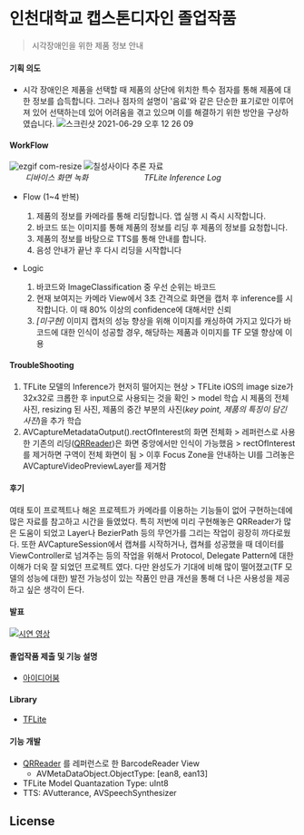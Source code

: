 # 인천대학교 캡스톤디자인 졸업작품<br>
> 시각장애인을 위한 제품 정보 안내<br>
#### 기획 의도
- 시각 장애인은 제품을 선택할 때 제품의 상단에 위치한 특수 점자를 통해 제품에 대한 정보를 습득합니다. 그러나 점자의 설명이 '음료'와 같은  단순한 표기로만 이루어져 있어 선택하는데 있어 어려움을 겪고 있으며 이를 해결하기 위한 방안을 구상하였습니다.
![스크린샷 2021-06-29 오후 12 26 09](https://user-images.githubusercontent.com/48645631/123732792-693a6380-d8d5-11eb-9980-a0a042ad8112.png)

#### WorkFlow
![ezgif com-resize](https://user-images.githubusercontent.com/48645631/123733751-12358e00-d8d7-11eb-8871-0719aabb4f45.gif) ![칠성사이다 추론 자료](https://user-images.githubusercontent.com/48645631/123734611-9c322680-d8d8-11eb-8fe4-8ef998ba2beb.gif)
<br>　　_디바이스 화면 녹화_　　　　　　　_TFLite Inference Log_

- Flow (1~4 반복)
  1. 제품의 정보를 카메라를 통해 리딩합니다. 앱 실행 시 즉시 시작합니다.
  2. 바코드 또는 이미지를 통해 제품의 정보를 리딩 후 제품의 정보를 요청합니다.
  3. 제품의 정보를 바탕으로 TTS를 통해 안내를 합니다.
  4. 음성 안내가 끝난 후 다시 리딩을 시작합니다

- Logic
  1. 바코드와 ImageClassification 중 우선 순위는 바코드
  2. 현재 보여지는 카메라 View에서 3초 간격으로 화면을 캡처 후 inference를 시작합니다. 이 때 80% 이상의 confidence에 대해서만 신뢰
  3. _[미구현]_ 이미지 캡처의 성능 향상을 위해 이미지를 캐싱하여 가지고 있다가 바코드에 대한 인식이 성공할 경우, 해당하는 제품과 이미지를 TF 모델 향상에 이용

#### TroubleShooting
  1. TFLite 모델의 Inference가 현저히 떨어지는 현상
    > TFLite iOS의 image size가 32x32로 크롭한 후 input으로 사용되는 것을 확인
    > model 학습 시 제품의 전체 사진, resizing 된 사진, 제품의 중간 부분의 사진(_key point, 제품의 특징이 담긴 사진_)을 추가 학습
  2. AVCaptureMetadataOutput().rectOfInterest의 화면 전체화
    > 레퍼런스로 사용한 기존의 리딩([QRReader](https://github.com/s1gnature/INU_Corona_QRReader))은 화면 중앙에서만 인식이 가능했음
    > rectOfInterest를 제거하면 구역이 전체 화면이 됨
    > 이후 Focus Zone을 안내하는 UI를 그려놓은 AVCaptureVideoPreviewLayer를 제거함
    
#### 후기
여태 토이 프로젝트나 해온 프로젝트가 카메라를 이용하는 기능들이 없어 구현하는데에 많은 자료를 참고하고 시간을 들였었다. 특히 저번에 미리 구현해놓은 QRReader가 많은 도움이 되었고 Layer나 BezierPath 등의 무언가를 그리는 작업이 굉장히 까다로웠다. 또한 AVCaptureSession에서 캡쳐를 시작하거나, 캡쳐를 성공했을 때 데이터를 ViewController로 넘겨주는 등의 작업을 위해서 Protocol, Delegate Pattern에 대한 이해가 더욱 잘 되었던 프로젝트 였다.
다만 완성도가 기대에 비해 많이 떨어졌고(TF 모델의 성능에 대한) 발전 가능성이 있는 작품인 만큼 개선을 통해 더 나은 사용성을 제공하고 싶은 생각이 든다.

#### 발표 
[![시연 영상](http://img.youtube.com/vi/n_91SqxkM08/0.jpg)](https://youtu.be/n_91SqxkM08) 

#### 졸업작품 제출 및 기능 설명
- [아이디어붐](http://www.ideaboom.net/page/project_detail.php?seq=2128)

#### Library
- [TFLite](https://www.tensorflow.org/lite?hl=ko)

#### 기능 개발
- [QRReader](https://github.com/s1gnature/INU_Corona_QRReader) 를 레퍼런스로 한 BarcodeReader View 
  - AVMetaDataObject.ObjectType: [ean8, ean13]
- TFLite Model Quantazation Type: uInt8
- TTS: AVutterance, AVSpeechSynthesizer

License
----

